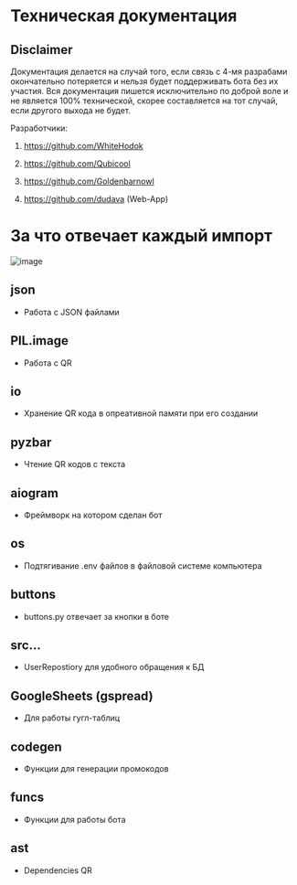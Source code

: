 # Техническая документация 

## Disclaimer 

Документация делается на случай того, если связь с 4-мя разрабами окончательно потеряется и нельзя будет поддерживать бота без их участия.
Вся документация пишется исключительно по доброй воле и не является 100% технической, скорее составляется на тот случай, если другого выхода не будет.


Разработчики:

1. https://github.com/WhiteHodok

2. https://github.com/Qubicool

3. https://github.com/Goldenbarnowl

4. https://github.com/dudava (Web-App)


# За что отвечает каждый импорт 

![image](https://github.com/Student-Labs-2023/BoilerPoint/assets/39564937/702df1c4-5f2c-4c57-97a4-a0348799a1a7)


## json 
- Работа с JSON файлами

## PIL.image 
- Работа с QR 

## io 
- Хранение QR кода в опреативной памяти при его создании

## pyzbar 
- Чтение QR кодов с текста

## aiogram 
- Фреймворк на котором сделан бот

## os 
- Подтягивание .env файлов в файловой системе компьютера

## buttons 
- buttons.py отвечает за кнопки в боте 

## src... 
- UserRepostiory для удобного обращения к БД 

## GoogleSheets (gspread)
- Для работы гугл-таблиц

## codegen 
- Функции для генерации промокодов

## funcs 
- Функции для работы бота

## ast
- Dependencies QR




